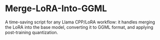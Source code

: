 # Merge-LoRA-Into-GGML
A time-saving script for any Llama CPP/LoRA workflow: it handles merging the LoRA into the base model, converting it to GGML format, and applying post-training quantization.
